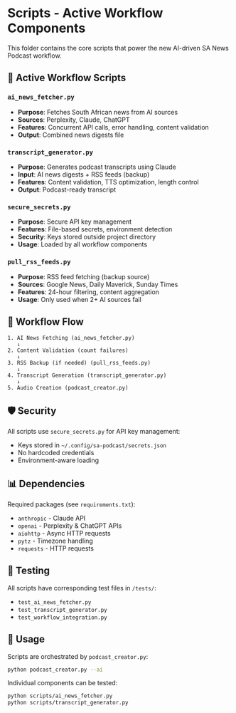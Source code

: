 # Scripts - Active Workflow Components

This folder contains the core scripts that power the new AI-driven SA News Podcast workflow.

## 🤖 Active Workflow Scripts

### `ai_news_fetcher.py`
- **Purpose**: Fetches South African news from AI sources
- **Sources**: Perplexity, Claude, ChatGPT
- **Features**: Concurrent API calls, error handling, content validation
- **Output**: Combined news digests file

### `transcript_generator.py`
- **Purpose**: Generates podcast transcripts using Claude
- **Input**: AI news digests + RSS feeds (backup)
- **Features**: Content validation, TTS optimization, length control
- **Output**: Podcast-ready transcript

### `secure_secrets.py`
- **Purpose**: Secure API key management
- **Features**: File-based secrets, environment detection
- **Security**: Keys stored outside project directory
- **Usage**: Loaded by all workflow components

### `pull_rss_feeds.py`
- **Purpose**: RSS feed fetching (backup source)
- **Sources**: Google News, Daily Maverick, Sunday Times
- **Features**: 24-hour filtering, content aggregation
- **Usage**: Only used when 2+ AI sources fail

## 🔄 Workflow Flow

```
1. AI News Fetching (ai_news_fetcher.py)
   ↓
2. Content Validation (count failures)
   ↓
3. RSS Backup (if needed) (pull_rss_feeds.py)
   ↓
4. Transcript Generation (transcript_generator.py)
   ↓
5. Audio Creation (podcast_creator.py)
```

## 🛡️ Security

All scripts use `secure_secrets.py` for API key management:
- Keys stored in `~/.config/sa-podcast/secrets.json`
- No hardcoded credentials
- Environment-aware loading

## 📊 Dependencies

Required packages (see `requirements.txt`):
- `anthropic` - Claude API
- `openai` - Perplexity & ChatGPT APIs  
- `aiohttp` - Async HTTP requests
- `pytz` - Timezone handling
- `requests` - HTTP requests

## 🧪 Testing

All scripts have corresponding test files in `/tests/`:
- `test_ai_news_fetcher.py`
- `test_transcript_generator.py`
- `test_workflow_integration.py`

## 🚀 Usage

Scripts are orchestrated by `podcast_creator.py`:
```bash
python podcast_creator.py --ai
```

Individual components can be tested:
```bash
python scripts/ai_news_fetcher.py
python scripts/transcript_generator.py
```
